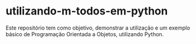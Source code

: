 # utilizando-m-todos-em-python
Este repositório tem como objetivo, demonstrar a utilização e um exemplo básico de Programação Orientada a Objetos, utilizando Python.
